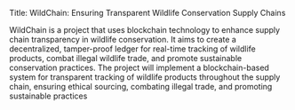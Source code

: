 Title: WildChain: Ensuring Transparent Wildlife Conservation Supply Chains

WildChain is a project that uses blockchain technology to enhance supply chain transparency in wildlife conservation. It aims to create a decentralized, tamper-proof ledger for real-time tracking of wildlife products, combat illegal wildlife trade, and promote sustainable conservation practices. The project will implement a blockchain-based system for transparent tracking of wildlife products throughout the supply chain, ensuring ethical sourcing, combating illegal trade, and promoting sustainable practices
